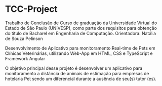 # TCC-Project

Trabalho de Conclusão de Curso de graduação
da Universidade Virtual do Estado de São
Paulo (UNIVESP), como parte dos requisitos
para obtenção do título de Bacharel em
Engenharia de Computação.
Orientadora: Natália de Souza Pelinson

Desenvolvimento de Aplicativo para monitoramento Real-time
de Pets em Clínicas Veterinárias, utilizando Web-App em HTML, CSS
e TypeScript e Framework Angular


O objetivo principal desse projeto é desenvolver um aplicativo para monitoramento a
distância de animais de estimação para empresas de hotelaria Pet sendo um diferencial
durante a ausência de seu(s) tutor (es).
